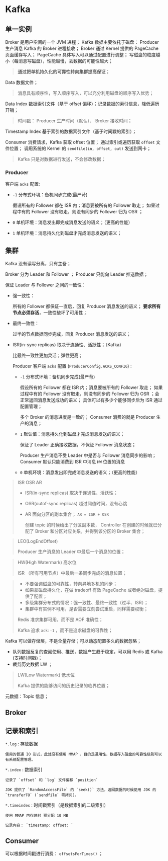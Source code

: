 # Kafka

## 单一实例

Broker 是用户空间的一个 JVM 进程； 
Kafka 数据主要依托于磁盘：
Producer 生产消息 Kafka 的 Broker 进程接收；
Broker 通过 Kernel 提供的 PageCache 页面缓存写入；
PageCache 具体写入可以通过配置进行调整；
写磁盘的粒度越小（每消息写磁盘），性能越慢，丢数据的可能性越大；

> **通过把单机持久化的可靠性转向集群提高保证**；

Data 数据文件；

> 消息具有顺序性，写入顺序写入，可以充分利用磁盘的顺序写入优势；

Data Index 数据索引文件（基于 offset 偏移）；记录数据的索引信息，降低遍历开销；

> 时间戳： Producer 生产时间（默认）、 Broker 接收时间；

Timestamp Index 基于索引的数据索引文件（基于时间戳的索引）；

Consumer 消费请求，Kafka 获取 offset 位置；
通过索引或遍历获取 `offset` 文件位置；
调用系统的 Kernel 的 `sendfile(in, offset, out)` 发送到网卡；

> Kafka 只是对数据进行发送，不会修改数据；

### Producer

客户端 `acks` 配置:

* `-1` 分布式环境：备机同步完成(最严苛)

    假设所有的 Follower 都在 ISR 内；消息要被所有的 Follower 取走；
    如果过程中有的 Follower 没有取走，则没有同步的 Follower 归为 OSR ；

* `0` 单机环境：消息发出即完成消息发送的语义；（更高的性能）

* `1` 单机环境：消息持久化到磁盘才完成消息发送的语义；



## 集群

Kafka 没有读写分离，只有主备；

Broker 分为 Leader 和 Follower ；
Producer 只能向 Leader 推送数据；

保证 Leader 与 Follower 之间的一致性：
* 强一致性：

    所有的 Follower 都保证一直后，回复 Producer 消息发送的语义；
    **要求所有节点必须存活**，一致性破坏了可用性；
* 最终一致性：

    过半的节点数据同步完成，回复 Producer 消息发送的语义；

* ISR(in-sync replicas) 取决于连通性、活跃性；（Kafka）

    比最终一致性更加灵活；弹性更高；

    Producer 客户端 `acks` 配置 (`ProducerConfig.ACKS_CONFIG`) :

    * `-1` 分布式环境：备机同步完成(最严苛)

        假设所有的 Follower 都在 ISR 内；消息要被所有的 Follower 取走；
        如果过程中有的 Follower 没有取走，则没有同步的 Follower 归为 OSR ；会正常返回消息发送成功的语义；
        具体可以有多少个能够同步后为 ISR 通过配置管理；
        
        多个 Broker 的消息进度是一致的； Consumer 消费的就是 Producer 生产的消息；

    * `1` 默认值：消息持久化到磁盘才完成消息发送的语义；

        保证了 Leader 正确接收数据，不保证 Follower 消息状态；

        Producer 生产消息不受 Leader 中是否与 Follower 消息同步的影响；
        Consumer 默认只能消费到 ISR 中消息 `HW` 位置的消息

    * `0` 单机环境：消息发出即完成消息发送的语义；（更高的性能）


> ISR OSR AR
> 
> * ISR(in-sync replicas) 取决于连通性、活跃性；
> 
> * OSR(outof-sync replicas) 超过阈值时间，没有心跳
> 
> * AR 面向分区的副本集合； `AR = ISR + OSR`
> 
>     创建 topic 的时候给出了分区副本数， Controller 在创建的时候就已分配了 Broker 和分区对应关系，并得到该分区的 Broker 集合；

> LEO(LogEndOffset)
> 
> Producer 生产消息的 Leader 中最后一个消息的位置；

> HW(High Watermark) 高水位
> 
> ISR （所有可用节点）中最后一条同步完成的消息位置；

> * 不要强调磁盘的可靠性，转向异地多机的同步；
> * 如果拿磁盘持久化，在做 tradeoff 有效 PageCache 或者绝对磁盘，提供了配置；
> * 多级集群分布式的情况：强一致性、最终一致性（过半、ISR）；
> * 集群中有实例不可用，是否需要立刻尝试重启，同样需要权衡；
> 
> Redis 准求集群可用，而不是 AOF 准确性；
> 
> Kafka 追求 `ack:-1` ，而不是追求磁盘的可靠性；

Kafka 可以做存储层，不是全量存储；可以动态配置多久的数据忽略；

* 队列数据反复的查阅使用、推送，数据产生趋于稳定，可以用 Redis 或 Kafka (支持时间戳)；
* 裁剪历史数据 LW ；

> LW(Low Watermark) 低水位
> 
> Kafka 提供的能够访问的历史记录的临界位置；

元数据：Topic 信息；

## Broker

## 记录和索引

`*.log` : 存放数据

    使用的普通 IO 形式，此处没有使用 MMAP ，目的是通用性，数据存入磁盘的可靠性级别可以有系统配置管理。

`*.index` : 数据索引

    记录了 `offset` 和 `log` 文件偏移 `position`

    JDK 提供了 `RandomAccessFile` 的 `seek()` 方法，返回数据的时候使用 JDK 的 `transferTO` (`sendfile` 零拷贝)。

`*.timeindex` : 时间戳索引（是数据索引的二级索引）

    使用 MMAP 内存映射 预分配 10 MB

    记录内容： `timestamp: offset: `

## Consumer

可以根据时间戳进行消费： `offsetsForTimes()` ；
